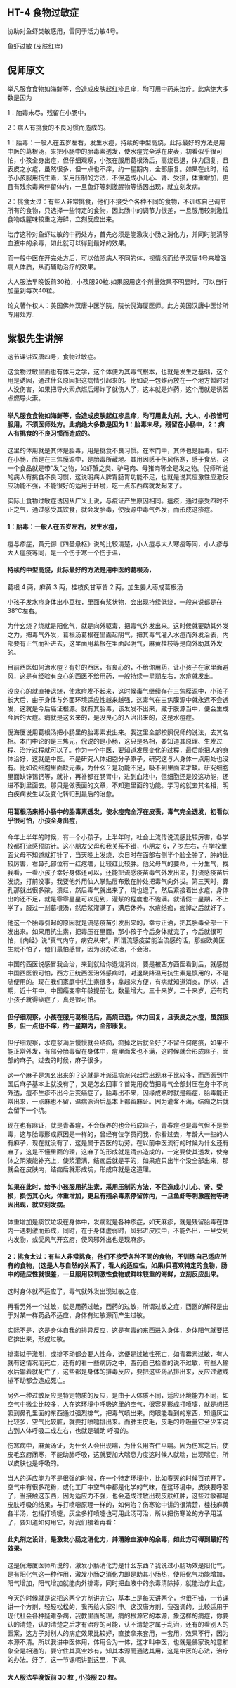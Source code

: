 ## HT-4 食物过敏症

协助对鱼虾类敏感用，雷同于活力敏4号。

鱼虾过敏 (皮肤红痒) 

## 倪师原文

举凡服食食物如海鲜等，会造成皮肤起红疹且痒，均可用中药来治疗。此病绝大多数是因为

1︰胎毒未尽，残留在小肠中，

2︰病人有挑食的不良习惯而造成的。

1︰胎毒︰一般人在五岁左右，发生水痘，持续的中型高烧，此际最好的方法是用中医的葛根汤，来把小肠中的胎毒素透发，使水痘完全浮在皮表，初看似乎很可怕，小孩全身出痘，但仔细观察，小孩在服用葛根汤后，高烧已退，体力回复，且表皮之水痘，虽然很多，但一点也不痒，约一星期内，全部康复。如果在此时，给予小孩服用抗生素，采用压制的方法，不但造成小儿心、肾、受损，体重增加，更且有残余毒素停留体内，一旦鱼虾等刺激腥物等诱因出现，就立刻发病。

2︰挑食太过︰有些人非常挑食，他们不接受个各种不同的食物，不训练自己调节所有的食物，只选择一些特定的食物，因此肠中的调节力很差，一旦服用较刺激性食物或腥味较重之海鲜，立刻反应出来。

治疗这种对鱼虾过敏的中药处方，首先必须是能激发小肠之消化力，并同时能清除血液中的余毒，如此就可以得到最好的效果。

而一般中医在开完处方后，可以依照病人不同的体，视情况而给予汉唐4号来增强病人体质，从而辅助治疗的效果。

大人服法早晚饭前30粒，小孩服20粒.如果服用这个剂量效果不明显时，可以自行加量到每次40粒。

论文著作权人︰美国佛州汉唐中医学院，院长倪海厦医师。此方美国汉唐中医诊所专用处方.

## 紫极先生讲解

这节课讲汉唐四号，食物过敏症。

这食物过敏里面也有体用之学，这个体便为其毒气根本，也就是发生之基础，这个用是诱因，通过什幺原因把这病情引起来的。比如说一包炸药放在一个地方暂时对人没伤害，如果把导火索点燃后爆炸了就伤人了，这本就是炸药，这个用就是诱因点燃导火索。

#### 举凡服食食物如海鲜等，会造成皮肤起红疹且痒，均可用此丸剂。大人、小孩皆可服用，不须医师处方。此病绝大多数是因为 1︰胎毒未尽，残留在小肠中，2︰病人有挑食的不良习惯而造成的。

这里的体用就是其体是胎毒，用是挑食不良习惯。在本门中，其体也是胎毒，但不在小肠，而是在三焦膜源中，是胎毒所藏地。其用因感于伤风伤寒，感于食品，这一个食品就是带“发”之物，如虾蟹之类、驴马肉、母猪肉等全是发之物。倪师所说的病人有挑食不良习惯，这说明病人脾胃肠胃功能不足，也就是说其应激性应激反应功能不强，不能很好的适用于环境，吃一点东西病就发起来了。

实际上食物过敏症诱因从广义上说，与疫证产生原因相同。瘟疫，通过感受四时不正之气，通过感受其饮食，就会发胎毒，使膜源中毒气外发，而形成这疹症。

#### 1︰胎毒︰一般人在五岁左右，发生水痘，

痘与疹症，黄元御《四圣悬枢》说的比较清楚，小人痘与大人寒疫等同，小人疹与大人瘟疫等同，是一个伤于寒一个伤于温，

#### 持续的中型高烧，此际最好的方法是用中医的葛根汤，

葛根 4 两，麻黄 3 两，桂枝炙甘草皆 2 两，加生姜大枣成葛根汤

小孩子发水痘身体出小豆粒，里面有浆状物，会出现持续低烧，一般来说都是在 38℃左右。

为什幺烧？烧就是阳化气，就是向外驱毒，把毒气外发出来。这时候就要助其外发之力，把毒气外发，葛根汤葛根在里面起阴气，把其毒气灌入水痘而外发治表，内部要有正气而补进去，这里面用葛根在里面起阴气，麻黄桂枝等是向外助其外发的。

目前西医如何治水痘？有好的西医，有良心的，不给你用药，让小孩子在家里面避风，这是有经验有良心的西医不给用药，一般持续一星期左右，水痘就发出。

没良心的就直接退烧，使水痘发不起来，这时候毒气继续存在三焦膜源中，小孩子长大后，由于身体与外面环境适应性越来越强，这毒气在三焦膜源中就永远不会透发，这就是今后癌证根源。就有其胎毒，该发发不出来，藏于膜源当中，便会生成今后的大症。病就是这幺来的，是没良心的人治出来的，这是水痘症。

倪海厦说用葛根汤把小肠里的胎毒素发出来。我这里全部按照倪师的说法，去其名相。本门中论的是三焦元，倪说的是小肠，这只是名相，要知道其原理、生发过程、治疗过程就可以了。作为一个中医，要知道发展变化的过程，最后能把人的身体治好，这就是中医。不是研究人体细胞分子原子，研究这与人身体一点用处也没有。比如说细胞里面缺元素，为什幺？是功能不足，吸不到里面来才缺。研究细胞里面缺锌锡钙等，就补，再补都在肠胃中，进到血液中，但细胞还是没这功能，还进不到里面去。那只是做表面的文章，不知道里面的功能。学习的就去其名相，明白疾病发生以及变化转归到最后的治愈。

#### 用葛根汤来把小肠中的胎毒素透发，使水痘完全浮在皮表，毒气完全透发，初看似乎很可怕，小孩全身出痘，

今年上半年的时候，有一个小孩子，上半年时，社会上流传说流感比较厉害，各学校都打流感预防针。这小朋友父母和我关系不错，小朋友 6，7 岁左右，在学校里面父母不知道就打针了，当天晚上发烧，次日时在面部右侧半个脸全肿了，肿的比较厉害，右鼻孔部位有一红疙瘩，比较红比较肿。他父母气的要命，十分生气，找我看，一看小孩子幸好身体还可以，还能把流感疫苗毒气外发出来，打流感疫苗后发烧，打前没事。我要他外用仙人掌贴层布敷在肿处把毒气向外拔。第三天时，鼻孔那就出很多脓，溃烂，然后毒气就出来了，烧也退了。然后紧接着出水痘，身体出的还不足，就是零零星星可以见到，灌浆的程度也不饱满。就请假一星期，不上学了，服过一剂葛根汤，然后浆灌满了，满后休养，水痘结痂，痂掉之后就好了。

他这一个胎毒引起的原因就是流感疫苗引发出来的，幸亏正治，把其胎毒全部一下发出来。如果用抗生素，把毒压在里面，那小孩子今后身体就完了，今后就很可怕，《内经》说“真气内守，病安从来”。所谓流感疫苗能治流感的话，那些欧美医生就不怕了，他们最怕感冒，因为没办法治，不会治。

中国的西医说感冒我会治，来到就给你退烧消炎，要是被西方西医看到后，就感觉中国西医很可怕，西方正统西医治外感病时，对退烧降温用抗生素是慎用的，不是随便用的。现在我们家庭中抗生素很多，拿起来方便，有病就知道消炎。所以，近期，近十年中，中国癌变率年龄提前化，数量增大，三十来岁，二十来岁，还有的小孩子就得癌症了，真是很可怕。

#### 但仔细观察，小孩在服用葛根汤后，高烧已退，体力回复，且表皮之水痘，虽然很多，但一点也不痒，约一星期内，全部康复。

但仔细观察，水痘浆满后慢慢就会结痂，痂掉之后就全好了不留任何疤痕，如果不能正常外发，有部分胎毒留在身体中，痘里面浆也不满，这时候就会形成麻子，面部的麻子。过去的时候，麻子很多。

这一个麻子是怎幺出来的？这就是叶派温病派兴起后出现麻子比较多，而西医到中国后麻子基本上就没有了，又是怎幺回事？首先用疫苗把毒气全部封压在身中不向外透，痘不生疹不出今后变癌症了，胎毒出不来，因缘成熟时就是癌症，胎毒能正常出来，一点麻也不留，温病派治后基本上都留麻证。因为灌浆不满，结痂之后就会留下一个坑。

现在也有麻证，就是青春痘，不会保养的也会形成麻子，青春痘也是毒气但不是胎毒，这与胎毒形成原因是一样的，曾经有位学员问我，你看过去，年龄大一些的人有麻子，现在就没有了，这是属于西医的功劳。在以前中医流行的时候为什幺还有麻子，这是不懂里面的理，这麻子的形成就是清热造成的，一定要使其透发，使身体之阴液能补充上，使浆灌满，结痂后就是平的，如果痘只出半个没全部出来，那就会在皮肤内，结痂后就形成坑，形成麻就是这道理。

#### 如果在此时，给予小孩服用抗生素，采用压制的方法，不但造成小儿心、肾、受损，损伤其心火，体重增加，更且有残余毒素停留体内，一旦鱼虾等刺激腥物等诱因出现，就立刻发病。

体重增加是痰饮垃圾在身体中，发病就是各种疹症，如天麻疹，就是残留胎毒在体内一遇刺激而形成，同时，在于身体虚弱时，风邪进皮肤中，不能外出，一旦受到内发物，或受风气开玄府，使风邪外出也是现麻疹。

#### 2︰挑食太过︰有些人非常挑食，他们不接受各种不同的食物，不训练自己适应所有的食物，(这是人与自然的关系了，看人的适应性，如果)只喜欢特定的食物，肠中的适应性就很差，一旦服用较刺激性食物或鲜味较重的海鲜，立刻反应出来。

这时身体就不适应了，毒气就外发出现过敏之症，

再看另外一个过敏，就是用药过敏，西药的过敏，所谓过敏之症，西医的解释是由于对某一样药品不适应，身体有过敏源而产生过敏。

实际不是，这是身体自我的排异反应，这是有毒的东西进入身体，身体阳气就要把它排出来，形成过敏。

排毒过于激烈，或排不动都会要人性命，这便是过敏性死亡，如青霉素过敏，有人就有这情况而死亡，还有的看一些病历之中，西药自己检查的说不过敏，有些人输水后输着就死亡了，这些都是身体的排毒反应，要把这些药品排出来，反应过激或排不动都会造成死亡。

另外一种过敏反应是特定物质的反应，是由于人体质不同，适应环境能力不同，如空气中微尘比较多，人在这环境中呼吸这里的空气，很容易形成打喷嚏，就是想把吸到鼻孔里面的东西通过强烈排气，把毒气喷出来。肉眼能看到的东西，知道灰尘比较多，空气比较脏，就要打喷嚏排出来。而肺主皮毛，皮毛的呼吸量它至少来说占到人体呼吸二成左右，也就是辅助 呼吸的。

伤寒病中，麻黄汤证，为什幺人会出现喘，为什幺用杏仁平喘。因为伤寒之后，使皮毛玄府闭寒，不能助肺呼吸，这就要加大喘息力度这时候人就喘，出现喘症，所以皮肤也是呼吸的。

当人的适应能力不是很强的时候，在一个特定环境中，比如春天的时候百花开了，空气中有很多花粉，或化工厂中空气中都是化学的气味，在这环境中，皮肤要呼吸了，当接触这东西，因为适应力不强，也会造成过敏出现皮肤红肿，这些过敏都是皮肤呼吸的结果，与打喷嚏原理一样的，如何治？伤寒论中讲的很清楚，桂枝麻黄各半汤，包括打喷嚏，灰尘多打喷嚏也可用此汤可治，所以把伤寒论的方子用活了，要知道如何用它，好我们接着再看：

#### 此丸剂之设计，是激发小肠之消化力，并清除血液中的余毒，如此方可得到最好的效果。

这是倪海厦医师所说的，激发小肠消化力是什幺东西？我说过小肠功效是阳化气，是有阳化气这一种作用，激发小肠之消化力即是助其小肠热，使阳化气功能增加，阳气增加，阳气增加就能向外排毒，同时把血液中的余毒清除掉，就能治疗此症。

今天的时候就是说把这两个方剂讲完它，基本上是每天讲两个，也很不错，一节课讲一个方剂，轻轻松松的，我再给大家引申。这汉唐方剂，我强调的，比较适用于现代社会各种疑难杂病，我教里面的理，病的根源它的本源，象这样的病症，你要认的清楚，认的清楚之后才有治疗的可能，认不清楚才属于乱治，还有的看别人的医案，这方子对别人的病症效果比较好，直接拿来套用，一套用，效果不行，因为本源不清。所以我讲中医体用，体用合为一体，这才叫中医，也就是佛家说的意和象全是相通的，要守住其真空妙有，知其本源而通达其用，这是中医的心法，治疗的办法。好了，这一节课呢讲到这里，下课。

#### 大人服法早晚饭前 30 粒 , 小孩服 20 粒。